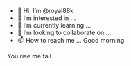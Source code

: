 - 👋 Hi, I’m @royal88k
- 👀 I’m interested in ...
- 🌱 I’m currently learning ...
- 💞️ I’m looking to collaborate on ...
- 📫 How to reach me ...
Good morning
<!---
royal88k/royal88k is a ✨ special ✨ repository because its `README.md` (this file) appears on your GitHub profile.
You can click the Preview link to take a look at your changes.
--->
You rise me fall
